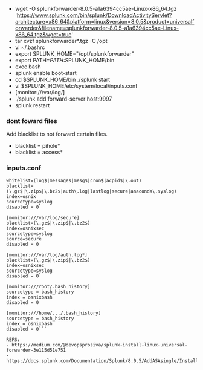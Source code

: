 - wget -O splunkforwarder-8.0.5-a1a6394cc5ae-Linux-x86_64.tgz 'https://www.splunk.com/bin/splunk/DownloadActivityServlet?architecture=x86_64&platform=linux&version=8.0.5&product=universalforwarder&filename=splunkforwarder-8.0.5-a1a6394cc5ae-Linux-x86_64.tgz&wget=true'
- tar xvzf splunkforwarder*.tgz -C /opt
- vi ~/.bashrc
- export SPLUNK_HOME="/opt/splunkforwarder"
- export PATH=$PATH:$SPLUNK_HOME/bin 
- exec bash
- splunk enable boot-start 
- cd $SPLUNK_HOME/bin ./splunk start
- vi $SPLUNK_HOME/etc/system/local/inputs.conf
- [monitor:///var/log/]
- ./splunk add forward-server host:9997
- splunk restart

### dont foward files
Add blacklist to not forward certain files. 
- blacklist = pihole*
- blacklist = access*

### inputs.conf
```[monitor:///var/log]
whitelist=(log$|messages|mesg$|cron$|acpid$|\.out)
blacklist=(\.gz$|\.zip$|\.bz2$|auth\.log|lastlog|secure|anaconda\.syslog)
index=osnix
sourcetype=syslog
disabled = 0

[monitor:///var/log/secure]
blacklist=(\.gz$|\.zip$|\.bz2$)
index=osnixsec
sourcetype=syslog
source=secure
disabled = 0

[monitor:///var/log/auth.log*]
blacklist=(\.gz$|\.zip$|\.bz2$)
index=osnixsec
sourcetype=syslog
disabled = 0

[monitor:///root/.bash_history]
sourcetype = bash_history
index = osnixbash
disabled = 0

[monitor:///home/.../.bash_history]
sourcetype = bash_history
index = osnixbash
disabled = 0```

REFS:
- https://medium.com/@devopsprosiva/splunk-install-linux-universal-forwarder-3e115d51e751
- https://docs.splunk.com/Documentation/Splunk/8.0.5/AddASAsingle/InstallUF
